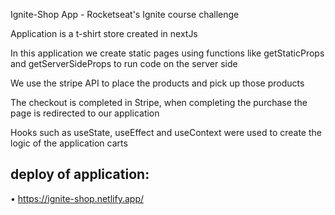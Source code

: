 Ignite-Shop App - Rocketseat's Ignite course challenge

Application is a t-shirt store created in nextJs

In this application we create static pages using functions like getStaticProps and getServerSideProps to run code on the server side

We use the stripe API to place the products and pick up those products

The checkout is completed in Stripe, when completing the purchase the page is redirected to our application

Hooks such as useState, useEffect and useContext were used to create the logic of the application carts

## deploy of application:
• https://ignite-shop.netlify.app/
